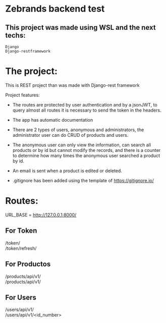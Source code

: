 # Zebrands backend test

## This project was made using WSL and the next techs:
    Django
    Django-restframework

# The project:

This is REST project than was made with Django-rest framework

Project features:

- The routes are protected by user authentication and by a jsonJWT, to query almost all routes it is necessary to send the token in the headers.

- The app has automatic documentation

- There are 2 types of users, anonymous and administrators, the administrator user can do CRUD of products and users.

- The anonymous user can only view the information, can search all products or by id but cannot modify the records, and there is a counter to determine how many times the anonymous user searched a product by id.

- An email is sent when a product is edited or deleted.

- .gitignore has been added using the template of https://gitignore.io/


# Routes:

URL_BASE = http://127.0.0.1:8000/

## For Token

/token/              
/token/refresh/         
                          
## For Productos   

/products/api/v1/       
/products/api/v1/<uuid>  

## For Users

/users/api/v1/                 
/users/api/v1/<id_number>  
